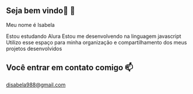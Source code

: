 ## Seja bem vindo🐉 👋

Meu nome é Isabela 

Estou estudando Alura 
Estou me desenvolvendo na linguagem javascript
Utilizo esse espaço para minha organização e compartilhamento dos meus projetos desenvolvidos 

 ## Você entrar em contato comigo 📫

 disabela988@gmail.com

